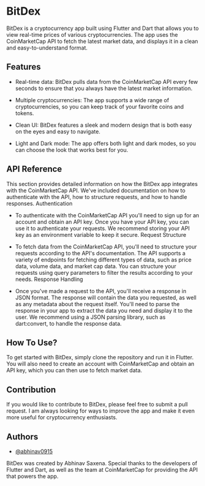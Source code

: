 
# BitDex

BitDex is a cryptocurrency app built using Flutter and Dart that allows you to view real-time prices of various cryptocurrencies. The app uses the CoinMarketCap API to fetch the latest market data, and displays it in a clean and easy-to-understand format.
## Features

- Real-time data: BitDex pulls data from the CoinMarketCap API every few seconds to ensure that you always have the latest market information.

- Multiple cryptocurrencies: The app supports a wide range of cryptocurrencies, so you can keep track of your favorite coins and tokens.

- Clean UI: BitDex features a sleek and modern design that is both easy on the eyes and easy to navigate.

- Light and Dark mode: The app offers both light and dark modes, so you can choose the look that works best for you.

## API Reference

This section provides detailed information on how the BitDex app integrates with the CoinMarketCap API. We've included documentation on how to authenticate with the API, how to structure requests, and how to handle responses.
Authentication

- To authenticate with the CoinMarketCap API you'll need to sign up for an account and obtain an API key. Once you have your API key, you can use it to authenticate your requests. We recommend storing your API key as an environment variable to keep it secure.
Request Structure

- To fetch data from the CoinMarketCap API, you'll need to structure your requests according to the API's documentation. The API supports a variety of endpoints for fetching different types of data, such as price data, volume data, and market cap data. You can structure your requests using query parameters to filter the results according to your needs.
Response Handling

- Once you've made a request to the API, you'll receive a response in JSON format. The response will contain the data you requested, as well as any metadata about the request itself. You'll need to parse the response in your app to extract the data you need and display it to the user. We recommend using a JSON parsing library, such as dart:convert, to handle the response data.
## How To Use?

To get started with BitDex, simply clone the repository and run it in Flutter. You will also need to create an account with CoinMarketCap and obtain an API key, which you can then use to fetch market data.
## Contribution

If you would like to contribute to BitDex, please feel free to submit a pull request. I am always looking for ways to improve the app and make it even more useful for cryptocurrency enthusiasts.
## Authors

- [@abhinav0915](https://www.github.com/abhinav0915)

BitDex was created by Abhinav Saxena. Special thanks to the developers of Flutter and Dart, as well as the team at CoinMarketCap for providing the API that powers the app.
